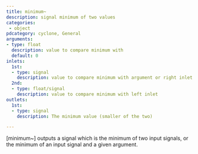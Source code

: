 ```yaml
---
title: minimum~
description: signal minimum of two values
categories:
 - object
pdcategory: cyclone, General
arguments:
- type: float
  description: value to compare minimum with
  default: 0
inlets:
  1st:
  - type: signal
    description: value to compare minimum with argument or right inlet
  2nd:
  - type: float/signal
    description: value to compare minimum with left inlet
outlets:
  1st:
  - type: signal
    description: The minimum value (smaller of the two)

---
```


[minimum~] outputs a signal which is the minimum of two input signals, or the minimum of an input signal and a given argument.

